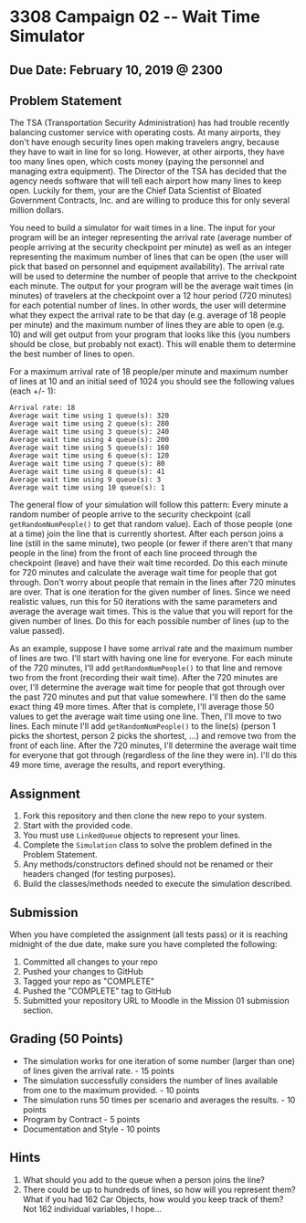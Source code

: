 # 3308 Campaign 02 -- Wait Time Simulator

## Due Date: February 10, 2019 @ 2300

## Problem Statement
The TSA (Transportation Security Administration) has had trouble recently balancing customer service with operating costs. At many airports, they don't have enough security lines open making travelers angry, because they have to wait in line for so long. However, at other airports, they have too many lines open, which costs money (paying the personnel and managing extra equipment). The Director of the TSA has decided that the agency needs software that will tell each airport how many lines to keep open. Luckily for them, your are the Chief Data Scientist of Bloated Government Contracts, Inc. and are willing to produce this for only several million dollars.

You need to build a simulator for wait times in a line. The input for your program will be an integer representing the arrival rate (average number of people arriving at the security checkpoint per minute) as well as an integer representing the maximum number of lines that can be open (the user will pick that based on personnel and equipment availability). The arrival rate will be used to determine the number of people that arrive to the checkpoint each minute. The output for your program will be the average wait times (in minutes) of travelers at the checkpoint over a 12 hour period (720 minutes) for each potential number of lines. In other words, the user will determine what they expect the arrival rate to be that day (e.g. average of 18 people per minute) and the maximum number of lines they are able to open (e.g. 10) and will get output from your program that looks like this (you numbers should be close, but probably not exact). This will enable them to determine the best number of lines to open.

For a maximum arrival rate of 18 people/per minute and maximum number of lines at 10 and an initial seed of 1024 you should see the following values (each +/- 1):
```
Arrival rate: 18
Average wait time using 1 queue(s): 320
Average wait time using 2 queue(s): 280
Average wait time using 3 queue(s): 240
Average wait time using 4 queue(s): 200
Average wait time using 5 queue(s): 160
Average wait time using 6 queue(s): 120
Average wait time using 7 queue(s): 80
Average wait time using 8 queue(s): 41
Average wait time using 9 queue(s): 3
Average wait time using 10 queue(s): 1
```

The general flow of your simulation will follow this pattern: Every minute a random number of people arrive to the security checkpoint (call `getRandomNumPeople()` to get that random value). Each of those people (one at a time) join the line that is currently shortest. After each person joins a line (still in the same minute), two people (or fewer if there aren't that many people in the line) from the front of each line proceed through the checkpoint (leave) and have their wait time recorded. Do this each minute for 720 minutes and calculate the average wait time for people that got through. Don't worry about people that remain in the lines after 720 minutes are over. That is one iteration for the given number of lines. Since we need realistic values, run this for 50 iterations with the same parameters and average the average wait times. This is the value that you will report for the given number of lines. Do this for each possible number of lines (up to the value passed).

As an example, suppose I have some arrival rate and the maximum number of lines are two. I'll start with having one line for everyone. For each minute of the 720 minutes, I'll add `getRandomNumPeople()` to that line and remove two from the front (recording their wait time). After the 720 minutes are over, I'll determine the average wait time for people that got through over the past 720 minutes and put that value somewhere. I'll then do the same exact thing 49 more times. After that is complete, I'll average those 50 values to get the average wait time using one line. Then, I'll move to two lines. Each minute I'll add `getRandomNumPeople()` to the line(s) (person 1 picks the shortest, person 2 picks the shortest, ...) and remove two from the front of each line. After the 720 minutes, I'll determine the average wait time for everyone that got through (regardless of the line they were in). I'll do this 49 more time, average the results, and report everything.

## Assignment
1. Fork this repository and then clone the new repo to your system.
2. Start with the provided code.
3. You must use `LinkedQueue` objects to represent your lines.
4. Complete the `Simulation` class to solve the problem defined in the Problem Statement.
5. Any methods/constructors defined should not be renamed or their headers changed (for testing purposes).
6. Build the classes/methods needed to execute the simulation described.

## Submission
When you have completed the assignment (all tests pass) or it is reaching midnight of the due date, make sure you have completed the following:
1. Committed all changes to your repo
2. Pushed your changes to GitHub
3. Tagged your repo as "COMPLETE"
4. Pushed the "COMPLETE" tag to GitHub
5. Submitted your repository URL to Moodle in the Mission 01 submission section.

## Grading (50 Points)
* The simulation works for one iteration of some number (larger than one) of lines given the arrival rate. - 15 points
* The simulation successfully considers the number of lines available from one to the maximum provided. - 10 points
* The simulation runs 50 times per scenario and averages the results. - 10 points
* Program by Contract - 5 points
* Documentation and Style - 10 points

## Hints
1. What should you add to the queue when a person joins the line?
2. There could be up to hundreds of lines, so how will you represent them? What if you had 162 Car Objects, how would you keep track of them? Not 162 individual variables, I hope...
